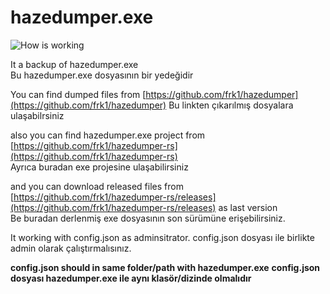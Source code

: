 # hazedumper.exe  
![How is working](https://raw.githubusercontent.com/atiksoftware/csgo_memory_hacking_examples/master/hazedumper/example_hazedumper.jpg)

It a backup of hazedumper.exe  
Bu hazedumper.exe dosyasının bir yedeğidir  



You can find dumped files from [https://github.com/frk1/hazedumper](https://github.com/frk1/hazedumper)
Bu linkten çıkarılmış dosyalara ulaşabilrsiniz 

also you can find hazedumper.exe project from [https://github.com/frk1/hazedumper-rs](https://github.com/frk1/hazedumper-rs)  
Ayrıca buradan exe projesine ulaşabilirsiniz  

and you can download released files from [https://github.com/frk1/hazedumper-rs/releases](https://github.com/frk1/hazedumper-rs/releases)  as last version  
Be buradan derlenmiş exe dosyasının son sürümüne erişebilirsiniz.

It working with config.json as adminsitrator. 
config.json dosyası ile birlikte admin olarak çalıştırmalısınız.

**config.json should in same folder/path with hazedumper.exe**
**config.json dosyası hazedumper.exe ile aynı klasör/dizinde olmalıdır**
